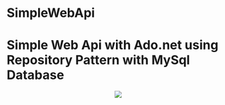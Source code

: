 # SimpleWebApi
# Simple Web Api with Ado.net using Repository Pattern with MySql Database
<p align="center">
  <kbd>
<img src="https://miro.medium.com/max/970/1*b5m0MjASf4JbwDnhBTElZQ.png"></img>
  </kbd>
</p>
